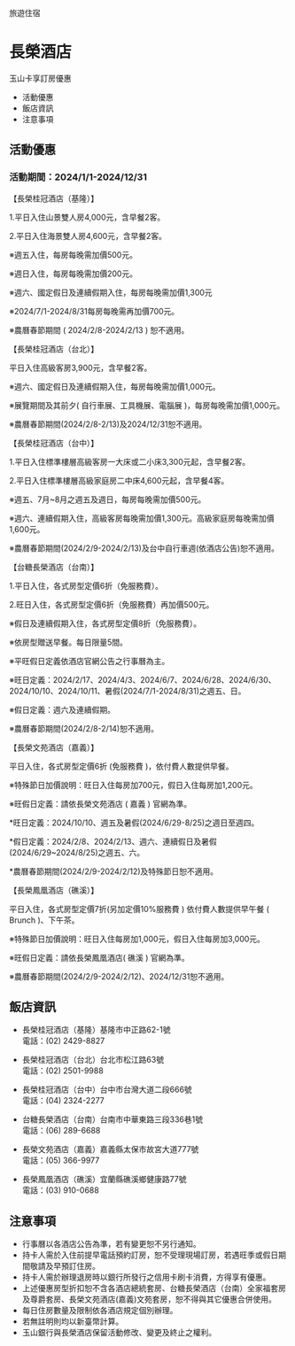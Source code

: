 旅遊住宿

# 長榮酒店  

玉山卡享訂房優惠

  * 活動優惠
  * 飯店資訊
  * 注意事項

## 活動優惠

### 活動期間：2024/1/1-2024/12/31

【長榮桂冠酒店（基隆）】

1.平日入住山景雙人房4,000元，含早餐2客。

2.平日入住海景雙人房4,600元，含早餐2客。

  

※週五入住，每房每晚需加價500元。

※週日入住，每房每晚需加價200元。

※週六、國定假日及連續假期入住，每房每晚需加價1,300元

※2024/7/1-2024/8/31每房每晚需再加價700元。

※農曆春節期間 ( 2024/2/8-2024/2/13 ) 恕不適用。

  
  

【長榮桂冠酒店（台北）】

平日入住高級客房3,900元，含早餐2客。

  

※週六、國定假日及連續假期入住，每房每晚需加價1,000元。

※展覽期間及其前夕( 自行車展、工具機展、電腦展 )，每房每晚需加價1,000元。

※農曆春節期間(2024/2/8-2/13)及2024/12/31恕不適用。

  
  

【長榮桂冠酒店（台中）】

1.平日入住標準樓層高級客房一大床或二小床3,300元起，含早餐2客。

2.平日入住標準樓層高級家庭房二中床4,600元起，含早餐4客。

  

※週五、7月~8月之週五及週日，每房每晚需加價500元。

※週六、連續假期入住，高級客房每晚需加價1,300元。高級家庭房每晚需加價1,600元。

※農曆春節期間(2024/2/9-2024/2/13)及台中自行車週(依酒店公告)恕不適用。

  
  

【台糖長榮酒店（台南）】

1.平日入住，各式房型定價6折（免服務費）。

2.旺日入住，各式房型定價6折（免服務費）再加價500元。

  

※假日及連續假期入住，各式房型定價8折（免服務費）。

※依房型贈送早餐。每日限量5間。

※平旺假日定義依酒店官網公告之行事曆為主。

※旺日定義：2024/2/17、2024/4/3、2024/6/7、2024/6/28、2024/6/30、2024/10/10、2024/10/11、暑假(2024/7/1-2024/8/31)之週五、日。

※假日定義：週六及連續假期。

※農曆春節期間(2024/2/8-2/14)恕不適用。

  
  

【長榮文苑酒店（嘉義）】

平日入住，各式房型定價6折 (免服務費 )，依付費人數提供早餐。

  

※特殊節日加價說明：旺日入住每房加700元，假日入住每房加1,200元。

※旺假日定義：請依長榮文苑酒店 ( 嘉義 ) 官網為準。

*旺日定義：2024/10/10、週五及暑假(2024/6/29-8/25)之週日至週四。

*假日定義：2024/2/8、2024/2/13、週六、連續假日及暑假(2024/6/29~2024/8/25)之週五、六。

*農曆春節期間(2024/2/9-2024/2/12)及特殊節日恕不適用。

  
  

【長榮鳳凰酒店（礁溪）】

平日入住，各式房型定價7折(另加定價10%服務費 ) 依付費人數提供早午餐 ( Brunch )、下午茶。

  

※特殊節日加價說明：旺日入住每房加1,000元，假日入住每房加3,000元。

※旺假日定義：請依長榮鳳凰酒店( 礁溪 ) 官網為準。

※農曆春節期間(2024/2/9-2024/2/12)、2024/12/31恕不適用。

  
  

## 飯店資訊

  * 長榮桂冠酒店（基隆）基隆市中正路62-1號  
電話：(02) 2429-8827

  

  * 長榮桂冠酒店（台北）台北市松江路63號  
電話：(02) 2501-9988

  

  * 長榮桂冠酒店（台中）台中市台灣大道二段666號  
電話：(04) 2324-2277

  

  * 台糖長榮酒店（台南）台南市中華東路三段336巷1號  
電話：(06) 289-6688

  

  * 長榮文苑酒店（嘉義）嘉義縣太保市故宮大道777號  
電話：(05) 366-9977

  

  * 長榮鳳凰酒店（礁溪）宜蘭縣礁溪鄉健康路77號  
電話：(03) 910-0688

## 注意事項

  * 行事曆以各酒店公告為準，若有變更恕不另行通知。
  * 持卡人需於入住前提早電話預約訂房，恕不受理現場訂房，若遇旺季或假日期間敬請及早預訂住房。
  * 持卡人需於辦理退房時以銀行所發行之信用卡刷卡消費，方得享有優惠。
  * 上述優惠房型折扣恕不含各酒店總統套房、台糖長榮酒店（台南）全家福套房及尊爵套房、長榮文苑酒店(嘉義)文苑套房，恕不得與其它優惠合併使用。
  * 每日住房數量及限制依各酒店規定個別辦理。
  * 若無註明則均以新臺幣計算。
  * 玉山銀行與長榮酒店保留活動修改、變更及終止之權利。

